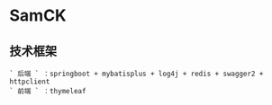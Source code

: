 # SamCK
## 技术框架 
    ` 后端 ` ：springboot + mybatisplus + log4j + redis + swagger2 + httpclient 
    ` 前端 ` ：thymeleaf

